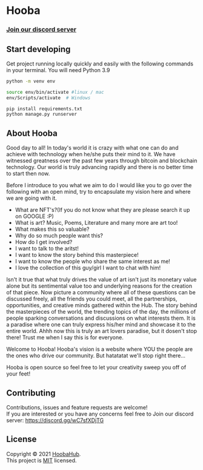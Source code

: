 # Hooba

<h3><a href="https://discord.gg/wC7sfXDjTG" target="_blank">Join our discord server</a></h3>

## Start developing

Get project running locally quickly and easily with the following commands in your terminal. You will need Python 3.9

```bash
python -m venv env

source env/bin/activate #linux / mac
env/Scripts/activate  # Windows
```

```bash
pip install requirements.txt
python manage.py runserver
```

## About Hooba

Good day to all!
In today's world it is crazy with what one can do and achieve with technology when he/she puts their mind to it. 
We have witnessed greatness over the past few years through bitcoin and blockchain technology.
Our world is truly advancing rapidly and there is no better time to start then now.

Before I introduce to you what we aim to do I would like you to go over the following with an open mind, try to encapsulate my vision here and where we are going with it.
- What are NFT's?(If you do not know what they are please search it up on GOOGLE :P)
- What is art? Music, Poems, Literature and many more are art too!
- What makes this so valuable?
- Why do so much people want this?
- How do I get involved?
- I want to talk to the aritst!
- I want to know the story behind this masterpiece!
- I want to know the people who share the same interest as me!
- I love the collection of this guy/girl I want to chat with him!

Isn't it true that what truly drives the value of art isn't just its monetary value alone but its sentimental value too and underlying reasons for the creation of that piece.
Now picture a community where all of these questions can be discussed freely, all the friends you could meet, all the partnerships, opportunities, and creative minds gathered within
the Hub. The story behind the masterpieces of the world, the trending topics of the day, the millions of people sparking conversations and discussions on what interests them.
It is a paradise where one can truly express his/her mind and showcase it to the entire world.
Ahhh now this is truly an art lovers paradise, but it dosen't stop there! Trust me when I say this is for everyone.

Welcome to Hooba!
Hooba's vision is a website where YOU the people are the ones who drive our community.
But hatatatat we'll stop right there...

Hooba is open source so feel free to let your creativity sweep you off of your feet!

## Contributing

Contributions, issues and feature requests are welcome!<br />
If you  are interested or you have any concerns feel free to Join our discord server: https://discord.gg/wC7sfXDjTG

## License

Copyright © 2021 [HoobaHub](https://https://github.com/HoobaHub).<br />
This project is [MIT](LICENSE) licensed.
